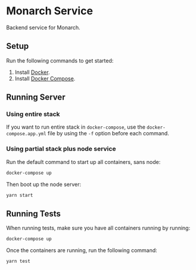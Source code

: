 # Monarch Service

Backend service for Monarch.

## Setup

Run the following commands to get started:

1. Install [Docker][docker-compose].
1. Install [Docker Compose][docker-compose-setup].

## Running Server

### Using entire stack
If you want to run entire stack in `docker-compose`, use the
`docker-compose.app.yml` file by using the `-f` option before
each command.

### Using partial stack plus node service

Run the default command to start up all containers, sans node:

```bash
docker-compose up
```

Then boot up the node server:

```bash
yarn start
```

## Running Tests

When running tests, make sure you have all containers running
by running:

```bash
docker-compose up
```

Once the containers are running, run the following command:

```bash
yarn test
```

[docker-compose]: https://docs.docker.com/install/
[docker-compose-setup]: https://docs.docker.com/compose/install/
